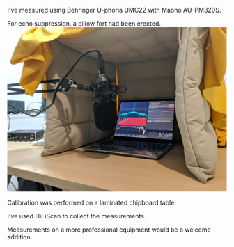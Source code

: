 I've measured using Behringer U-phoria UMC22 with Maono AU-PM320S.

For echo suppression, a pillow fort had been erected. ![Alt text](../images/sweep2.jpg)

Calibration was performed on a laminated chipboard table.

I've used HiFiScan to collect the measurements.

Measurements on a more professional equipment would be a welcome addition.
